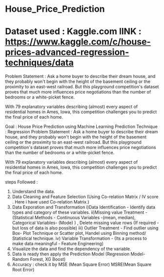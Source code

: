 # House_Price_Prediction
# Dataset used : Kaggle.com   lINK : https://www.kaggle.com/c/house-prices-advanced-regression-techniques/data
Problem Statement : 
Ask a home buyer to describe their dream house, and they probably won't begin with the height of the basement ceiling or the proximity to an east-west railroad. But this playground competition's dataset proves that much more influences price negotiations than the number of bedrooms or a white-picket fence.

With 79 explanatory variables describing (almost) every aspect of residential homes in Ames, Iowa, this competition challenges you to predict the final price of each home.

Goal : House Price Prediction using Machine Learning 
Prediction Technique : Regression
Problem Statement :
Ask a home buyer to describe their dream house, and they probably won't begin with the height of the basement ceiling or the proximity to an east-west railroad. But this playground competition's dataset proves that much more influences price negotiations than the number of bedrooms or a white-picket fence.

With 79 explanatory variables describing (almost) every aspect of residential homes in Ames, Iowa, this competition challenges you to predict the final price of each home.

steps Followed : 
1. Understand the data.
2. Data Cleaning and Feature Selection (Using Co-relation Matrix / IV score . Here i have used Co-relation Matrix.)
3. Data Exporation and Transformation
  i)Data Identification - Identify data types and category of these variables.
  ii)Missing value Treatment - (Statistical Methods - Continuous Variables -(mean, median), Categorical Variables- (Mode) ) , Delete missing value rows (If required - but loss of data is also possible)
  iii) Outlier Treatment - Find outlier using Box- Plot Technique or Scatter plot, Handel using Binning method/ Statistical technique.
  iv) Variable Transformation - (Its a process to make data meaningful - Feature Engineering)
4. Visualize the data and find the dependency of the variable.
5. Data is ready then apply the Prediction Model (Regression Model- Random Forest, XG Boost)
6. Accuracy : check it by MSE (Mean Square Error) MSRE(Mean Square Root Error)

